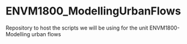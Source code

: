 # ENVM1800_ModellingUrbanFlows
Repository to host the scripts we will be using for the unit ENVM1800-Modelling urban flows
